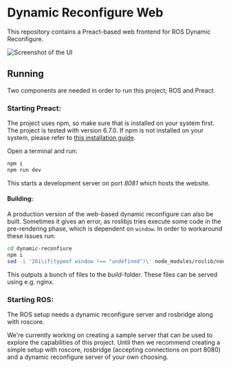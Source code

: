 # Dynamic Reconfigure Web
This repository contains a Preact-based web frontend for ROS Dynamic Reconfigure.

![Screenshot of the UI](https://gitlab.com/aivero/dynamic-reconfigure/blob/master/UI.png "Screenshot of dynamic reconfigure web ui")


## Running
Two components are needed in order to run this project; ROS and Preact.

### Starting Preact:
The project uses npm, so make sure that is installed on your system first. The project is tested with version 6.7.0.
If npm is not installed on your system, please refer to [this installation guide](https://www.digitalocean.com/community/tutorials/how-to-install-node-js-on-ubuntu-18-04).

Open a terminal and run:
```bash
npm i
npm run dev
```
This starts a development server on port *8081* which hosts the website.

#### Building:
A production version of the web-based dynamic reconfigure can also be built. Sometimes it gives an error, as roslibjs
tries execute some code in the pre-rendering phase, which is dependent on `window`. In order to workaround these issues
run:
```bash
cd dynamic-reconfiure
npm i
sed -i '26i\if(typeof window !== "undefined")\' node_modules/roslib/node_modules/socket.io/lib/index.js
```
This outputs a bunch of files to the _build_-folder. These files can be served using e.g. nginx.

### Starting ROS:
The ROS setup needs a dynamic reconfigure server and rosbridge along with roscore. 

We're currently working on creating a sample server that can be used to explore the capabilities of this project. 
Until then we recommend creating a simple setup with roscore, rosbridge (accepting connections on port 8080) and 
a dynamic reconfigure server of your own choosing.
